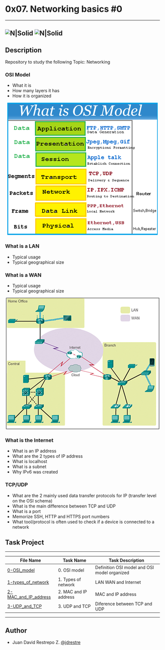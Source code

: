 # 0x07. Networking basics #0
---
![N|Solid](https://www.holbertonschool.com/holberton-logo.png) ![N|Solid](https://intranet.hbtn.io/assets/holberton-logo-coral-27055cb2f875eb10bf3b3942e52a24581bc0667695bdc856d4f08b469b678000.png)
---

## Description
Repository to study the following Topic: Networking

### OSI Model
- What it is
- How many layers it has
- How it is organized

<p align="center">
  <img src="https://github.com/jdrestre/holberton-system_engineering-devops/blob/master/0x07-networking_basics/pic_study/what%20is%20OSI%20model.png">
</p>

### What is a LAN
- Typical usage
- Typical geographical size

### What is a WAN
- Typical usage
- Typical geographical size


<p align="center">
  <img src="https://github.com/jdrestre/holberton-system_engineering-devops/blob/master/0x07-networking_basics/pic_study/LAN%20and%20WAN.jpg">
</p>

### What is the Internet
- What is an IP address
- What are the 2 types of IP address
- What is localhost
- What is a subnet
- Why IPv6 was created

### TCP/UDP
- What are the 2 mainly used data transfer protocols for IP (transfer level on the OSI schema)
- What is the main difference between TCP and UDP
- What is a port
- Memorize SSH, HTTP and HTTPS port numbers
- What tool/protocol is often used to check if a device is connected to a network


## Task Project
---
File Name|Task Name|Task Description
---|---|---
[0-OSI_model](https://github.com/jdrestre/holberton-system_engineering-devops/tree/master/0x07-networking_basics/0-OSI_model)|0. OSI model|Definition OSI model and OSI model organized
[1-types_of_network](https://github.com/jdrestre/holberton-system_engineering-devops/tree/master/0x07-networking_basics/1-types_of_network)|1. Types of network|LAN WAN and Internet
[2-MAC_and_IP_address](https://github.com/jdrestre/holberton-system_engineering-devops/tree/master/0x07-networking_basics/2-MAC_and_IP_address)|2. MAC and IP address|MAC and IP address
[3-UDP_and_TCP](https://github.com/jdrestre/holberton-system_engineering-devops/tree/master/0x07-networking_basics/3-UDP_and_TCP)|3. UDP and TCP|Diference between TCP and UDP


---
## Author

- Juan David Restrepo Z. [@jdrestre](https://twitter.com/jdrestre)
